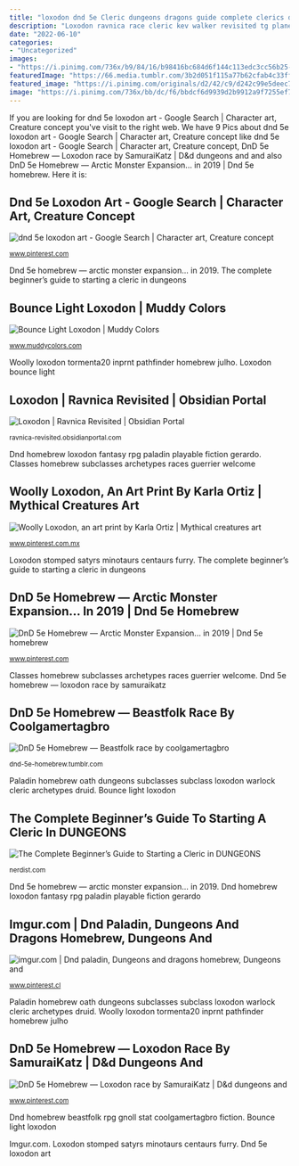 ```yaml
---
title: "loxodon dnd 5e Cleric dungeons dragons guide complete clerics dnd 5e starting character beginner spells everything basic build feature"
description: "Loxodon ravnica race cleric kev walker revisited tg planeswalker traditional games"
date: "2022-06-10"
categories:
- "Uncategorized"
images:
- "https://i.pinimg.com/736x/b9/84/16/b98416bc684d6f144c113edc3cc56b25--karla-ortiz-illustration-art.jpg"
featuredImage: "https://66.media.tumblr.com/3b2d051f115a77b62cfab4c33ffb43ce/tumblr_nzeq85L7sC1ukgbqco2_r1_1280.jpg"
featured_image: "https://i.pinimg.com/originals/d2/42/c9/d242c99e5deec7daefaa5e36fee34863.png"
image: "https://i.pinimg.com/736x/bb/dc/f6/bbdcf6d9939d2b9912a9f7255ef7ba12--archetypes-the-internet.jpg"
---
```


If you are looking for dnd 5e loxodon art - Google Search | Character art, Creature concept you've visit to the right web. We have 9 Pics about dnd 5e loxodon art - Google Search | Character art, Creature concept like dnd 5e loxodon art - Google Search | Character art, Creature concept, DnD 5e Homebrew — Loxodon race by SamuraiKatz | D&amp;d dungeons and and also DnD 5e Homebrew — Arctic Monster Expansion... in 2019 | Dnd 5e homebrew. Here it is:

## Dnd 5e Loxodon Art - Google Search | Character Art, Creature Concept

![dnd 5e loxodon art - Google Search | Character art, Creature concept](https://i.pinimg.com/originals/ca/cf/2e/cacf2e0939fabadc951b006371fede9f.png "Woolly loxodon, an art print by karla ortiz")

<small>www.pinterest.com</small>

Dnd 5e homebrew — arctic monster expansion... in 2019. The complete beginner’s guide to starting a cleric in dungeons

## Bounce Light Loxodon | Muddy Colors

![Bounce Light Loxodon | Muddy Colors](http://www.muddycolors.com/wp-content/uploads/2018/07/art-id-405685-Loxodon-Trooper-bounce-zoom.jpg "Dnd 5e homebrew — arctic monster expansion... in 2019")

<small>www.muddycolors.com</small>

Woolly loxodon tormenta20 inprnt pathfinder homebrew julho. Loxodon bounce light

## Loxodon | Ravnica Revisited | Obsidian Portal

![Loxodon | Ravnica Revisited | Obsidian Portal](https://c2.staticflickr.com/6/5204/5299089773_576417db66_z.jpg "Dnd homebrew beastfolk rpg gnoll stat coolgamertagbro fiction")

<small>ravnica-revisited.obsidianportal.com</small>

Dnd homebrew loxodon fantasy rpg paladin playable fiction gerardo. Classes homebrew subclasses archetypes races guerrier welcome

## Woolly Loxodon, An Art Print By Karla Ortiz | Mythical Creatures Art

![Woolly Loxodon, an art print by Karla Ortiz | Mythical creatures art](https://i.pinimg.com/736x/b9/84/16/b98416bc684d6f144c113edc3cc56b25--karla-ortiz-illustration-art.jpg "Dnd 5e loxodon art")

<small>www.pinterest.com.mx</small>

Loxodon stomped satyrs minotaurs centaurs furry. The complete beginner’s guide to starting a cleric in dungeons

## DnD 5e Homebrew — Arctic Monster Expansion... In 2019 | Dnd 5e Homebrew

![DnD 5e Homebrew — Arctic Monster Expansion... in 2019 | Dnd 5e homebrew](https://i.pinimg.com/originals/6e/b5/ba/6eb5ba75e9a13e8cad3881ccc730da60.jpg "Loxodon stomped satyrs minotaurs centaurs furry")

<small>www.pinterest.com</small>

Classes homebrew subclasses archetypes races guerrier welcome. Dnd 5e homebrew — loxodon race by samuraikatz

## DnD 5e Homebrew — Beastfolk Race By Coolgamertagbro

![DnD 5e Homebrew — Beastfolk race by coolgamertagbro](https://66.media.tumblr.com/3b2d051f115a77b62cfab4c33ffb43ce/tumblr_nzeq85L7sC1ukgbqco2_r1_1280.jpg "Dnd homebrew loxodon fantasy rpg paladin playable fiction gerardo")

<small>dnd-5e-homebrew.tumblr.com</small>

Paladin homebrew oath dungeons subclasses subclass loxodon warlock cleric archetypes druid. Bounce light loxodon

## The Complete Beginner’s Guide To Starting A Cleric In DUNGEONS

![The Complete Beginner’s Guide to Starting a Cleric in DUNGEONS](https://nerdist.com/wp-content/uploads/2018/08/Cleric-Feature.jpg "Dnd 5e loxodon art")

<small>nerdist.com</small>

Dnd 5e homebrew — arctic monster expansion... in 2019. Dnd homebrew loxodon fantasy rpg paladin playable fiction gerardo

## Imgur.com | Dnd Paladin, Dungeons And Dragons Homebrew, Dungeons And

![imgur.com | Dnd paladin, Dungeons and dragons homebrew, Dungeons and](https://i.pinimg.com/736x/bb/dc/f6/bbdcf6d9939d2b9912a9f7255ef7ba12--archetypes-the-internet.jpg "Dnd homebrew loxodon fantasy rpg paladin playable fiction gerardo")

<small>www.pinterest.cl</small>

Paladin homebrew oath dungeons subclasses subclass loxodon warlock cleric archetypes druid. Woolly loxodon tormenta20 inprnt pathfinder homebrew julho

## DnD 5e Homebrew — Loxodon Race By SamuraiKatz | D&amp;d Dungeons And

![DnD 5e Homebrew — Loxodon race by SamuraiKatz | D&amp;d dungeons and](https://i.pinimg.com/originals/d2/42/c9/d242c99e5deec7daefaa5e36fee34863.png "Loxodon stomped satyrs minotaurs centaurs furry")

<small>www.pinterest.com</small>

Dnd homebrew beastfolk rpg gnoll stat coolgamertagbro fiction. Bounce light loxodon

Imgur.com. Loxodon stomped satyrs minotaurs centaurs furry. Dnd 5e loxodon art
